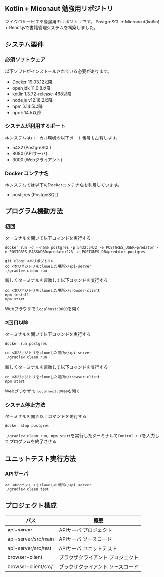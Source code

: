 ## Kotlin + Miconaut 勉強用リポジトリ

マイクロサービスを勉強用のリポジトリです。
PostgreSQL + Micronaut(kotlin) + React.jsで書籍管理システムを構築しました。

## システム要件
### 必須ソフトウェア
以下ソフトがインストールされている必要があります。

* Docker 19.03.12以降
* open jdk 11.0.8以降
* kotlin 1.3.72-release-468以降
* node.js v12.18.2以降
* npm 6.14.5以降
* npx 6.14.5以降

### システムが利用するポート
本システムはローカル環境の以下ポート番号を占有します。

* 5432 (PostgreSQL)
* 8080 (APIサーバ)
* 3000 (Webクライアント)

### Docker コンテナ名
本システムでは以下のDockerコンテナ名を利用しています。

* postgres (PostgreSQL)

## プログラム機動方法
### 初回

ターミナルを開いて以下コマンドを実行する
```shell script
docker run -d --name postgres -p 5432:5432 -e POSTGRES_USER=predator -e POSTGRES_PASSWORD=predator123 -e POSTGRES_DB=predator postgres

git clone <本リポジトリ>
cd <本リポジトリをcloneした場所>/api-server
./gradlew clean run
```

新しくターミナルを起動して以下コマンドを実行する
```shell script
cd <本リポジトリをcloneした場所>/browser-client
npm install
npm start
```

Webブラウザで ```localhost:3000```を開く

### 2回目以降
ターミナルを開いて以下コマンドを実行する
```shell script
docker run postgres

cd <本リポジトリをcloneした場所>/api-server
./gradlew clean run
```

新しくターミナルを起動して以下コマンドを実行する
```shell script
cd <本リポジトリをcloneした場所>/browser-client
npm start
```

Webブラウザで ```localhost:3000```を開く

### システム停止方法
ターミナルを開き以下コマンドを実行する
```
docker stop postgres
```

```./gradlew clean run```、```npm start```を実行したターミナルで```Control + C```を入力してプログラムを終了させる

## ユニットテスト実行方法
### APIサーバ

```shell script
cd <本リポジトリをcloneした場所>/api-server
./gradlew clean test
```

## プロジェクト構成

| パス             | 概要                                       |
|-----------------|--------------------------------------------|
| api-server          | APIサーバ プロジェクト                     |
| api-server/src/main | APIサーバ ソースコード                     |
| api-server/src/test | APIサーバ ユニットテスト                   |
| browser-client  | ブラウザクライアント プロジェクト                 |
| browser-client/src/  | ブラウザクライアント ソースコード            |
